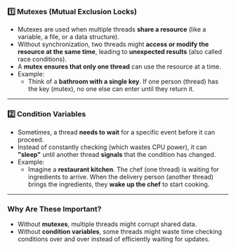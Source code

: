 ### 1️⃣ **Mutexes (Mutual Exclusion Locks)**
- Mutexes are used when multiple threads **share a resource** (like a variable, a file, or a data structure).  
- Without synchronization, two threads might **access or modify the resource at the same time**, leading to **unexpected results** (also called race conditions).  
- A **mutex ensures that only one thread** can use the resource at a time.  
- Example:  
  - Think of a **bathroom with a single key**. If one person (thread) has the key (mutex), no one else can enter until they return it.  

---

### 2️⃣ **Condition Variables**
- Sometimes, a thread **needs to wait** for a specific event before it can proceed.  
- Instead of constantly checking (which wastes CPU power), it can **"sleep"** until another thread **signals** that the condition has changed.  
- Example:  
  - Imagine a **restaurant kitchen**. The chef (one thread) is waiting for ingredients to arrive. When the delivery person (another thread) brings the ingredients, they **wake up the chef** to start cooking.  

---

### **Why Are These Important?**
- Without **mutexes**, multiple threads might corrupt shared data.  
- Without **condition variables**, some threads might waste time checking conditions over and over instead of efficiently waiting for updates.  